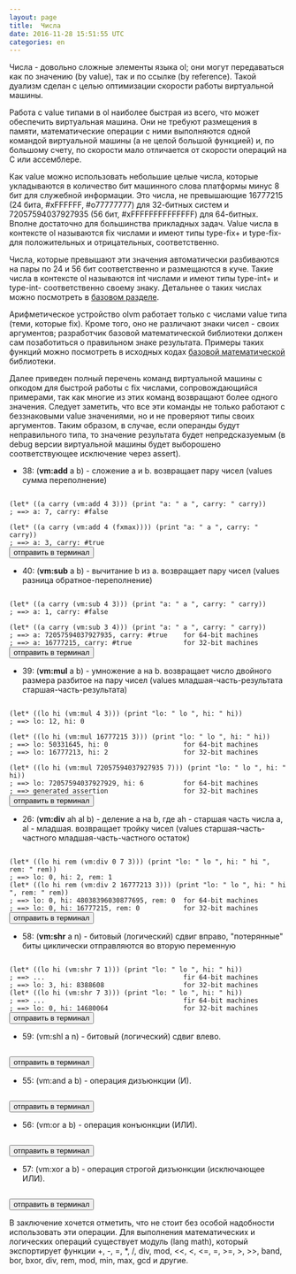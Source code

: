 ```yaml
---
layout: page
title:  Числа
date: 2016-11-28 15:51:55 UTC
categories: en
---
```


Числа - довольно сложные элементы языка ol; они могут передаваться как по значению (by value), так и по ссылке (by reference). Такой дуализм сделан с целью оптимизации скорости работы виртуальной машины.

Работа с value типами в ol наиболее быстрая из всего, что может обеспечить виртуальная машина. Они не требуют размещения в памяти, математические операции с ними выполняются одной командой виртуальной машины (а не целой большой функцией) и, по большому счету, по скорости мало отличается от скорости операций на C или ассемблере.

Как value можно использовать небольшие целые числа, которые укладываются в количество бит машинного слова платформы минус 8 бит для служебной информации. Это числа, не превышающие 16777215 (24 бита, #xFFFFFF, #o77777777) для 32-битных систем и 72057594037927935 (56 бит, #xFFFFFFFFFFFFFF) для 64-битных. Вполне достаточно для большинства прикладных задач. Value числа в контексте ol называются fix числами и имеют типы type-fix+ и type-fix- для положительных и отрицательных, соответственно.

Числа, которые превышают эти значения автоматически разбиваются на пары по 24 и 56 бит соответственно и размещаются в куче. Такие числа в контексте ol называются int числами и имеют типы type-int+ и type-int- соответственно своему знаку. Детальнее о таких числах можно посмотреть в [базовом разделе](?ru/basic-concepts).

Арифметическое устройство olvm работает только с числами value типа (теми, которые fix). Кроме того, оно не различают знаки чисел - своих аргументов; разработчик базовой математической библиотеки должен сам позаботиться о правильном знаке результата. Примеры таких функций можно посмотреть в исходных кодах [базовой математической](https://github.com/yuriy-chumak/ol/blob/master/owl/math.scm) библиотеки.

Далее приведен полный перечень команд виртуальной машины с опкодом для быстрой работы с fix числами, сопровождающийся примерами, так как многие из этих команд возвращают более одного значения. Следует заметить, что все эти команды не только работают с беззнаковыми value значениями, но и не проверяют типы своих аргументов. Таким образом, в случае, если операнды будут неправильного типа, то значение результата будет непредсказуемым (в debug версии виртуальной машины будет выборошено соответствующее исключение через assert).


* 38: (**vm:add** a b) - сложение a и b. возвращает пару чисел (values сумма переполнение)
<pre><code id="add" data-language="ol">
(let* ((a carry (vm:add 4 3))) (print "a: " a ", carry: " carry))
; ==> a: 7, carry: #false

(let* ((a carry (vm:add 4 (fxmax)))) (print "a: " a ", carry: " carry))
; ==> a: 3, carry: #true
</code><button class="doit" onclick="doit(add.textContent)">отправить в терминал</button></pre>

* 40: (**vm:sub** a b) - вычитание b из a. возвращает пару чисел (values разница обратное-переполнение)
<pre><code id="sub" data-language="ol">
(let* ((a carry (vm:sub 4 3))) (print "a: " a ", carry: " carry))
; ==> a: 1, carry: #false

(let* ((a carry (vm:sub 3 4))) (print "a: " a ", carry: " carry))
; ==> a: 72057594037927935, carry: #true    for 64-bit machines
; ==> a: 16777215, carry: #true             for 32-bit machines
</code><button class="doit" onclick="doit(sub.textContent)">отправить в терминал</button></pre>

* 39: (**vm:mul** a b) - умножение a на b. возвращает число двойного размера разбитое на пару чисел (values младшая-часть-результата старшая-часть-результата)
<pre><code id="mul" data-language="ol">
(let* ((lo hi (vm:mul 4 3))) (print "lo: " lo ", hi: " hi))
; ==> lo: 12, hi: 0

(let* ((lo hi (vm:mul 16777215 3))) (print "lo: " lo ", hi: " hi))
; ==> lo: 50331645, hi: 0                   for 64-bit machines
; ==> lo: 16777213, hi: 2                   for 32-bit machines

(let* ((lo hi (vm:mul 72057594037927935 7))) (print "lo: " lo ", hi: " hi))
; ==> lo: 72057594037927929, hi: 6          for 64-bit machines
; ==> generated assertion                   for 32-bit machines
</code><button class="doit" onclick="doit(mul.textContent)">отправить в терминал</button></pre>

* 26: (**vm:div** ah al b) - деление a на b, где ah - старшая часть числа a, al - младшая. возвращает тройку чисел (values старшая-часть-частного младшая-часть-частного остаток)
<pre><code id="div" data-language="ol">
(let* ((lo hi rem (vm:div 0 7 3))) (print "lo: " lo ", hi: " hi ", rem: " rem))
; ==> lo: 0, hi: 2, rem: 1
(let* ((lo hi rem (vm:div 2 16777213 3))) (print "lo: " lo ", hi: " hi ", rem: " rem))
; ==> lo: 0, hi: 48038396030877695, rem: 0  for 64-bit machines
; ==> lo: 0, hi: 16777215, rem: 0           for 32-bit machines
</code><button class="doit" onclick="doit(div.textContent)">отправить в терминал</button></pre>

* 58: (**vm:shr** a n) - битовый (логический) сдвиг вправо, "потерянные" биты циклически отправляются во вторую переменную
<pre><code id="shr" data-language="ol">
(let* ((lo hi (vm:shr 7 1))) (print "lo: " lo ", hi: " hi))
; ==> ...                                   fir 64-bit machines
; ==> lo: 3, hi: 8388608                    for 32-bit machines
(let* ((lo hi (vm:shr 7 3))) (print "lo: " lo ", hi: " hi))
; ==> ...                                   fir 64-bit machines
; ==> lo: 0, hi: 14680064                   for 32-bit machines
</code><button class="doit" onclick="doit(shr.textContent)">отправить в терминал</button></pre>

* 59: (vm:shl a n) - битовый (логический) сдвиг влево.
<pre><code id="shl" data-language="ol">
</code><button class="doit" onclick="doit(shl.textContent)">отправить в терминал</button></pre>

* 55: (vm:and a b) - операция дизъюнкции (И).
<pre><code id="and" data-language="ol">
</code><button class="doit" onclick="doit(and.textContent)">отправить в терминал</button></pre>

* 56: (vm:or a b) - операция конъюнкции (ИЛИ).
<pre><code id="or" data-language="ol">
</code><button class="doit" onclick="doit(or.textContent)">отправить в терминал</button></pre>

* 57: (vm:xor a b) - операция строгой дизъюнкции (исключающее ИЛИ).
<pre><code id="xor" data-language="ol">
</code><button class="doit" onclick="doit(xor.textContent)">отправить в терминал</button></pre>

   В заключение хочется отметить, что не стоит без особой надобности использовать эти операции. Для выполнения математических и логических операций существует модуль (lang math), который экспортирует функции +, -, =, *, /, div, mod, \<<, <, <=, =, >=, >, \>>, band, bor, bxor, div, rem, mod, min, max, gcd и другие.
